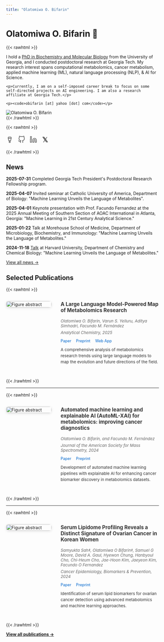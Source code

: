 ```yaml
---
title: "Olatomiwa O. Bifarin"
---
```


# Olatomiwa O. Bifarin 🧬

{{< rawhtml >}}
<div class="profile-container">
  <div class="profile-text">
    <p>I hold a <a href="https://openscholar.uga.edu/record/4684?ln=en&v=pdf" target="_blank">PhD in Biochemistry and Molecular Biology</a> from the University of Georgia, and I conducted postdoctoral research at Georgia Tech. My research interest spans computational metabolomics, cancer metabolism, applied machine learning (ML), natural language processing (NLP), & AI for Science.</p>
    
    <p>Currently, I am on a self-imposed career break to focus on some self-directed projects on AI engineering. I am also a research affiliate at Georgia Tech.</p>
    
    <p><code>obifarin [at] yahoo [dot] com</code></p>
  </div>
  
  <div class="profile-image">
    <img src="/images/profile.jpg" alt="Olatomiwa O. Bifarin" />
  </div>
</div>
{{< /rawhtml >}}

{{< rawhtml >}}
<div style="margin: 20px 0; display: flex; gap: 15px; align-items: center;">
  <a href="https://scholar.google.com/citations?user=rx9OI0MAAAAJ&hl=en" target="_blank" rel="noopener" style="text-decoration: none; color: #666;">
    <svg width="24" height="24" viewBox="0 0 24 24" fill="none" stroke="currentColor" stroke-width="2" stroke-linecap="round" stroke-linejoin="round">
      <path d="M7 8h10l-2 8H9l-2-8z"/>
      <circle cx="12" cy="20" r="2"/>
      <path d="M7 8V6a2 2 0 0 1 2-2h6a2 2 0 0 1 2 2v2"/>
    </svg>
  </a>
  <a href="https://github.com/obifarin" target="_blank" rel="noopener" style="text-decoration: none; color: #666;">
    <svg width="24" height="24" viewBox="0 0 24 24" fill="none" stroke="currentColor" stroke-width="2" stroke-linecap="round" stroke-linejoin="round">
      <path d="M9 19c-5 1.5-5-2.5-7-3m14 6v-3.87a3.37 3.37 0 0 0-.94-2.61c3.14-.35 6.44-1.54 6.44-7A5.44 5.44 0 0 0 20 4.77 5.07 5.07 0 0 0 19.91 1S18.73.65 16 2.48a13.38 13.38 0 0 0-7 0C6.27.65 5.09 1 5.09 1A5.07 5.07 0 0 0 5 4.77a5.44 5.44 0 0 0-1.5 3.78c0 5.42 3.3 6.61 6.44 7A3.37 3.37 0 0 0 9 18.13V22"/>
    </svg>
  </a>
  <a href="https://www.linkedin.com/in/obifarin/" target="_blank" rel="noopener" style="text-decoration: none; color: #666;">
    <svg width="24" height="24" viewBox="0 0 24 24" fill="none" stroke="currentColor" stroke-width="2" stroke-linecap="round" stroke-linejoin="round">
      <path d="M16 8a6 6 0 0 1 6 6v7h-4v-7a2 2 0 0 0-2-2 2 2 0 0 0-2 2v7h-4v-7a6 6 0 0 1 6-6z"/>
      <rect x="2" y="9" width="4" height="12"/>
      <circle cx="4" cy="4" r="2"/>
    </svg>
  </a>
  <a href="https://x.com/BifarinTheFifth" target="_blank" rel="noopener" style="text-decoration: none; color: #666;">
    <svg width="24" height="24" viewBox="0 0 24 24" fill="none" stroke="currentColor" stroke-width="2" stroke-linecap="round" stroke-linejoin="round">
      <path d="M4 4l11.733 16h4.267l-11.733 -16z"/>
      <path d="M6.5 4.5l11 16"/>
      <path d="M6.5 20.5l11 -16"/>
    </svg>
  </a>
</div>
{{< /rawhtml >}}

## News

**2025-07-31** Completed Georgia Tech President's Postdoctoral Research Fellowship program.

**2025-04-07** Invited seminar at Catholic University of America, Department of Biology: "Machine Learning Unveils the Language of Metabolites".

**2025-04-01** Keynote presentation with Prof. Facundo Fernandez at the 2025 Annual Meeting of Southern Section of AOAC International in Atlanta, Georgia: "Machine Learning in 21st Century Analytical Science."

**2025-01-22** Talk at Morehouse School of Medicine, Department of Microbiology, Biochemistry, and Immunology: "Machine Learning Unveils the Language of Metabolites."

**2024-11-18** [Talk](https://www.chemistry.harvard.edu/event/olatomiwa-o-bifarin-postdoctoral-fellow-georgia-institute-technology) at Harvard University, Department of Chemistry and Chemical Biology: "Machine Learning Unveils the Language of Metabolites."

[View all news →](/news/)

## Selected Publications

{{< rawhtml >}}
<div style="display: flex; gap: 30px; margin: 30px 0; align-items: flex-start;">
  <div style="flex-shrink: 0; width: 150px;">
    <img src="/images/metamap.png" alt="Figure abstract" style="width: 100%; border-radius: 8px; box-shadow: 0 2px 8px rgba(0,0,0,0.1);" />
  </div>
  <div style="flex: 1;">
    <h3 style="margin-top: 0; color: #333; font-size: 1.2em;">A Large Language Model-Powered Map of Metabolomics Research</h3>
    <p style="color: #666; margin: 6px 0; font-style: italic; font-size: 0.95em;">Olatomiwa O. Bifarin, Varun S. Yelluru, Aditya Simhadri, Facundo M. Fernández</p>
    <p style="color: #666; margin: 6px 0; font-style: italic; font-size: 0.95em;">Analytical Chemistry, 2025</p>
    <div style="margin: 10px 0;">
      <a href="link" target="_blank" rel="noopener" style="color: #0066cc; text-decoration: none; margin-right: 12px; font-size: 0.9em;">Paper</a>
      <a href="link" target="_blank" rel="noopener" style="color: #0066cc; text-decoration: none; margin-right: 12px; font-size: 0.9em;">Preprint</a>
      <a href="link" target="_blank" rel="noopener" style="color: #0066cc; text-decoration: none; font-size: 0.9em;">Web App</a>
    </div>
    <p style="color: #333; line-height: 1.5; margin-top: 12px; font-size: 0.95em;">A comprehensive analysis of metabolomics research trends using large language models to map the evolution and future directions of the field.</p>
  </div>
</div>
{{< /rawhtml >}}

---

{{< rawhtml >}}
<div style="display: flex; gap: 30px; margin: 30px 0; align-items: flex-start;">
  <div style="flex-shrink: 0; width: 150px;">
    <img src="/images/automl-xai.jpg" alt="Figure abstract" style="width: 100%; border-radius: 8px; box-shadow: 0 2px 8px rgba(0,0,0,0.1);" />
  </div>
  <div style="flex: 1;">
    <h3 style="margin-top: 0; color: #333; font-size: 1.2em;">Automated machine learning and explainable AI (AutoML-XAI) for metabolomics: improving cancer diagnostics</h3>
    <p style="color: #666; margin: 6px 0; font-style: italic; font-size: 0.95em;">Olatomiwa O. Bifarin, and Facundo M. Fernández</p>
    <p style="color: #666; margin: 6px 0; font-style: italic; font-size: 0.95em;">Journal of the American Society for Mass Spectrometry, 2024</p>
    <div style="margin: 10px 0;">
      <a href="link" target="_blank" rel="noopener" style="color: #0066cc; text-decoration: none; margin-right: 12px; font-size: 0.9em;">Paper</a>
      <a href="link" target="_blank" rel="noopener" style="color: #0066cc; text-decoration: none; font-size: 0.9em;">Preprint</a>
    </div>
    <p style="color: #333; line-height: 1.5; margin-top: 12px; font-size: 0.95em;">Development of automated machine learning pipelines with explainable AI for enhancing cancer biomarker discovery in metabolomics datasets.</p>
  </div>
</div>
{{< /rawhtml >}}

---

{{< rawhtml >}}
<div style="display: flex; gap: 30px; margin: 30px 0; align-items: flex-start;">
  <div style="flex-shrink: 0; width: 150px;">
    <img src="/images/OC-korea.png" alt="Figure abstract" style="width: 100%; border-radius: 8px; box-shadow: 0 2px 8px rgba(0,0,0,0.1);" />
  </div>
  <div style="flex: 1;">
    <h3 style="margin-top: 0; color: #333; font-size: 1.2em;">Serum Lipidome Profiling Reveals a Distinct Signature of Ovarian Cancer in Korean Women</h3>
    <p style="color: #666; margin: 6px 0; font-style: italic; font-size: 0.95em;">Samyukta Sah‡, Olatomiwa O Bifarin‡, Samuel G Moore, David A. Gaul, Hyewon Chung, Hanbyoul Cho, Chi-Heum Cho, Jae-Hoon Kim, Jaeyeon Kim, Facundo O Fernandez</p>
    <p style="color: #666; margin: 6px 0; font-style: italic; font-size: 0.95em;">Cancer Epidemiology, Biomarkers & Prevention, 2024</p>
    <div style="margin: 10px 0;">
      <a href="link" target="_blank" rel="noopener" style="color: #0066cc; text-decoration: none; margin-right: 12px; font-size: 0.9em;">Paper</a>
      <a href="link" target="_blank" rel="noopener" style="color: #0066cc; text-decoration: none; font-size: 0.9em;">Preprint</a>
    </div>
    <p style="color: #333; line-height: 1.5; margin-top: 12px; font-size: 0.95em;">Identification of serum lipid biomarkers for ovarian cancer detection using advanced metabolomics and machine learning approaches.</p>
  </div>
</div>
{{< /rawhtml >}}

**[View all publications →](/publications/)**

